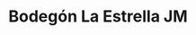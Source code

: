 ---
title: "Bodegón La Estrella JM"
url: /ciudad-guayana-puerto-ordaz/bodegon-la-estrella-jm/
shop: comodidad
---